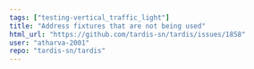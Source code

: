 ```yaml
---
tags: ["testing-vertical_traffic_light"]
title: "Address fixtures that are not being used"
html_url: "https://github.com/tardis-sn/tardis/issues/1858"
user: "atharva-2001"
repo: "tardis-sn/tardis"
---
```


